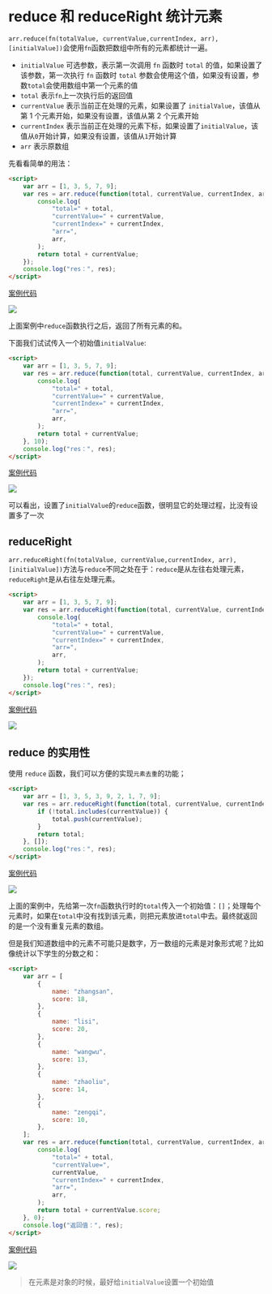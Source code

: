 # reduce 和 reduceRight 统计元素

`arr.reduce(fn(totalValue, currentValue,currentIndex, arr),[initialValue])`会使用`fn`函数把数组中所有的元素都统计一遍。

-   `initialValue` 可选参数，表示第一次调用 `fn` 函数时 `total` 的值，如果设置了该参数，第一次执行 `fn` 函数时 `total` 参数会使用这个值，如果没有设置，参数`total`会使用数组中第一个元素的值
-   `total` 表示`fn`上一次执行后的返回值
-   `currentValue` 表示当前正在处理的元素，如果设置了 `initialValue`，该值从第 1 个元素开始，如果没有设置，该值从第 2 个元素开始
-   `currentIndex` 表示当前正在处理的元素下标，如果设置了`initialValue`，该值从`0`开始计算，如果没有设置，该值从`1`开始计算
-   `arr` 表示原数组

先看看简单的用法：

```html
<script>
    var arr = [1, 3, 5, 7, 9];
    var res = arr.reduce(function(total, currentValue, currentIndex, arr) {
        console.log(
            "total=" + total,
            "currentValue=" + currentValue,
            "currentIndex=" + currentIndex,
            "arr=",
            arr,
        );
        return total + currentValue;
    });
    console.log("res：", res);
</script>
```

[案例代码](./demo/demo01.html)

![](./images/01.png)

上面案例中`reduce`函数执行之后，返回了所有元素的和。

下面我们试试传入一个初始值`initialValue`:

```html
<script>
    var arr = [1, 3, 5, 7, 9];
    var res = arr.reduce(function(total, currentValue, currentIndex, arr) {
        console.log(
            "total=" + total,
            "currentValue=" + currentValue,
            "currentIndex=" + currentIndex,
            "arr=",
            arr,
        );
        return total + currentValue;
    }, 10);
    console.log("res：", res);
</script>
```

[案例代码](./demo/demo02.html)

![](./images/02.png)

可以看出，设置了`initialValue`的`reduce`函数，很明显它的处理过程，比没有设置多了一次

## reduceRight

`arr.reduceRight(fn(totalValue, currentValue,currentIndex, arr),[initialValue])`方法与`reduce`不同之处在于：`reduce`是从左往右处理元素，`reduceRight`是从右往左处理元素。

```html
<script>
    var arr = [1, 3, 5, 7, 9];
    var res = arr.reduceRight(function(total, currentValue, currentIndex, arr) {
        console.log(
            "total=" + total,
            "currentValue=" + currentValue,
            "currentIndex=" + currentIndex,
            "arr=",
            arr,
        );
        return total + currentValue;
    });
    console.log("res：", res);
</script>
```

[案例代码](./demo/demo03.html)

![](./images/03.png)

## reduce 的实用性

使用 `reduce` 函数，我们可以方便的实现`元素去重`的功能；

```html
<script>
    var arr = [1, 3, 5, 3, 9, 2, 1, 7, 9];
    var res = arr.reduceRight(function(total, currentValue, currentIndex, arr) {
        if (!total.includes(currentValue)) {
            total.push(currentValue);
        }
        return total;
    }, []);
    console.log("res：", res);
</script>
```

[案例代码](./demo/demo04.html)

![](./images/04.png)

上面的案例中，先给第一次`fn`函数执行时的`total`传入一个初始值：`[]`；处理每个元素时，如果在`total`中没有找到该元素，则把元素放进`total`中去。最终就返回的是一个没有重复元素的数组。

但是我们知道数组中的元素不可能只是数字，万一数组的元素是对象形式呢？比如像统计以下学生的分数之和：

```html
<script>
    var arr = [
        {
            name: "zhangsan",
            score: 18,
        },
        {
            name: "lisi",
            score: 20,
        },
        {
            name: "wangwu",
            score: 13,
        },
        {
            name: "zhaoliu",
            score: 14,
        },
        {
            name: "zengqi",
            score: 10,
        },
    ];
    var res = arr.reduce(function(total, currentValue, currentIndex, arr) {
        console.log(
            "total=" + total,
            "currentValue=",
            currentValue,
            "currentIndex=" + currentIndex,
            "arr=",
            arr,
        );
        return total + currentValue.score;
    }, 0);
    console.log("返回值：", res);
</script>
```

[案例代码](./demo/demo05.html)

![](./images/05.png)

> 在元素是对象的时候，最好给`initialValue`设置一个初始值
